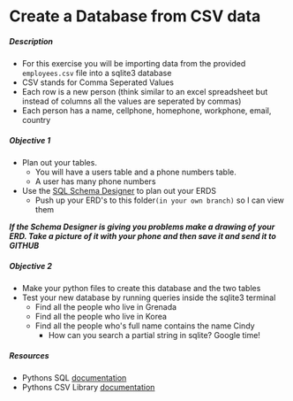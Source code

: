 # Create a Database from CSV data

##### Description

* For this exercise you will be importing data from the provided `employees.csv` file into a sqlite3 database
* CSV stands for Comma Seperated Values
* Each row is a new person (think similar to an excel spreadsheet but instead of columns all the values are seperated by commas)
* Each person has a name, cellphone, homephone, workphone, email, country

##### Objective 1

* Plan out your tables. 
	* You will have a users table and a phone numbers table.
	* A user has many phone numbers
* Use the [SQL Schema Designer](country) to plan out your ERDS
	* Push up your ERD's to this folder`(in your own branch)` so I can view them

***If the Schema Designer is giving you problems make a drawing of your ERD. Take a picture of it with your phone and then save it and send it to GITHUB***

##### Objective 2

* Make your python files to create this database and the two tables
* Test your new database by running queries inside the sqlite3 terminal
	* Find all the people who live in Grenada
	* Find all the people who live in Korea
	* Find all the people who's full name contains the name Cindy
		* How can you search a partial string in sqlite? Google time!

##### Resources

* Pythons SQL [documentation](https://docs.python.org/3.4/library/sqlite3.html)
* Pythons CSV Library  [documentation](https://docs.python.org/3.4/library/csv.html)
